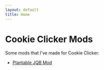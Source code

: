 ```yaml
---
layout: default
title: Home
---
```


# Cookie Clicker Mods

Some mods that I've made for Cookie Clicker:

- [Plantable JQB Mod](/CookieClicker-mods/plantableJQB.js)
